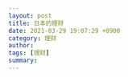 ```yaml
---
layout: post
title: 日本的理财
date: 2021-03-29 19:07:29 +0900
category: 理财
author: 
tags: [理财]
summary: 
---
```

